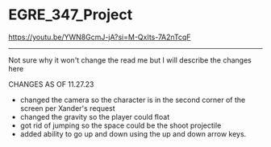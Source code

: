 # EGRE_347_Project

https://youtu.be/YWN8GcmJ-jA?si=M-QxIts-7A2nTcqF



_______________________________________________________________________________
Not sure why it won't change the read me but I will describe the changes here

CHANGES AS OF 11.27.23
- changed the camera so the character is in the second corner of the screen per Xander's request
- changed the gravity so the player could float
- got rid of jumping so the space could be the shoot projectile
- added ability to go up and down using the up and down arrow keys. 
